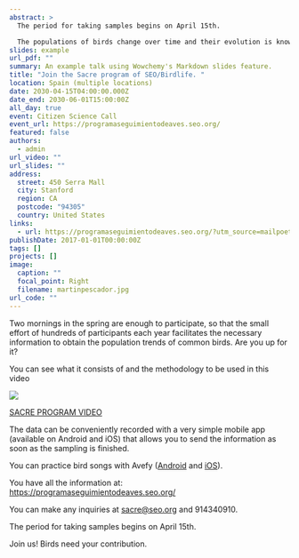 ```yaml
---
abstract: >
  The period for taking samples begins on April 15th. 

  The populations of birds change over time and their evolution is known thanks to the Sacre program of SEO/BirdLife. The wide distribution of common birds requires the participation of numerous people so that the information is representative of the whole country. Thousands of volunteers have participated in this bird monitoring program since 1996, and it is important to maintain this contribution to cover more territory and also replace volunteers who cannot continue.
slides: example
url_pdf: ""
summary: An example talk using Wowchemy's Markdown slides feature.
title: "Join the Sacre program of SEO/Birdlife. "
location: Spain (multiple locations)
date: 2030-04-15T04:00:00.000Z
date_end: 2030-06-01T15:00:00Z
all_day: true
event: Citizen Science Call
event_url: https://programaseguimientodeaves.seo.org/
featured: false
authors:
  - admin
url_video: ""
url_slides: ""
address:
  street: 450 Serra Mall
  city: Stanford
  region: CA
  postcode: "94305"
  country: United States
links:
  - url: https://programaseguimientodeaves.seo.org/?utm_source=mailpoet&utm_medium=email&utm_campaign=participa-en-el-programa-sacre
publishDate: 2017-01-01T00:00:00Z
tags: []
projects: []
image:
  caption: ""
  focal_point: Right
  filename: martinpescador.jpg
url_code: ""
---
```

Two mornings in the spring are enough to participate, so that the small effort of hundreds of participants each year facilitates the necessary information to obtain the population trends of common birds. Are you up for it?

You can see what it consists of and the methodology to be used in this video
[](https://www.youtube.com/watch?v=UU9v7ctJYRQ)

![](https://www.youtube.com/watch?v=UU9v7ctJYRQ)

[SACRE PROGRAM VIDEO](https://www.youtube.com/watch?v=UU9v7ctJYRQ)


The data can be conveniently recorded with a very simple mobile app (available on Android and iOS) that allows you to send the information as soon as the sampling is finished.

You can practice bird songs with Avefy ([Android](https://seo.org/?mailpoet_router&endpoint=track&action=click&data=WyI2NDc3ODIiLCJiMTMzZWYiLCIyOTgiLCJhYWM4ZGE5NWRlNWUiLGZhbHNlXQ) and [iOS](https://seo.org/?mailpoet_router&endpoint=track&action=click&data=WyI2NDc3ODIiLCJiMTMzZWYiLCIyOTgiLCJlZTlmMzRiZThkODEiLGZhbHNlXQ)).

You have all the information at: https://programaseguimientodeaves.seo.org/

You can make any inquiries at sacre@seo.org and 914340910.

The period for taking samples begins on April 15th.

Join us! Birds need your contribution.